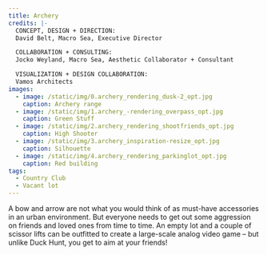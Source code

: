 ```yaml
---
title: Archery
credits: |-
  CONCEPT, DESIGN + DIRECTION:
  David Belt, Macro Sea, Executive Director

  COLLABORATION + CONSULTING:
  Jocko Weyland, Macro Sea, Aesthetic Collaborator + Consultant

  VISUALIZATION + DESIGN COLLABORATION:
  Vamos Architects
images:
  - image: /static/img/0.archery_rendering_dusk-2_opt.jpg
    caption: Archery range
  - image: /static/img/1.archery_-rendering_overpass_opt.jpg
    caption: Green Stuff
  - image: /static/img/2.archery_rendering_shootfriends_opt.jpg
    caption: High Shooter
  - image: /static/img/3.archery_inspiration-resize_opt.jpg
    caption: Silhouette
  - image: /static/img/4.archery_rendering_parkinglot_opt.jpg
    caption: Red building
tags:
  - Country Club
  - Vacant lot
---
```

A bow and arrow are not what you would think of as must-have accessories in an urban environment. But everyone needs to get out some aggression on friends and loved ones from time to time. An empty lot and a couple of scissor lifts can be outfitted to create a large-scale analog video game – but unlike Duck Hunt, you get to aim at your friends!